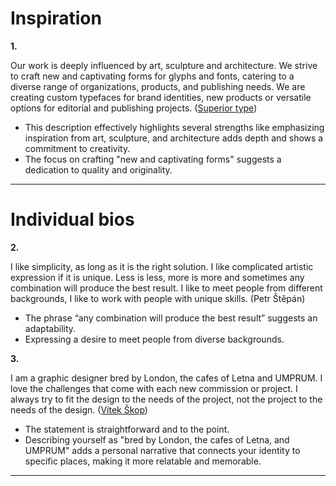 # **Inspiration**

**1.**

Our work is deeply influenced by art, sculpture and architecture. We strive to craft new and captivating forms for glyphs and fonts, catering to a diverse range of organizations, products, and publishing needs. We are creating custom typefaces for brand identities, new products or versatile options for editorial and publishing projects. ([Superior type](https://www.superiortype.com/about/studio))

- This description effectively highlights several strengths like emphasizing inspiration from art, sculpture, and architecture adds depth and shows a commitment to creativity.
- The focus on crafting "new and captivating forms" suggests a dedication to quality and originality.

---

# **Individual bios**

**2.**

I like simplicity, as long as it is the right solution. I like complicated artistic expression if it is unique. Less is less, more is more and sometimes any combination will produce the best result. I like to meet people from different backgrounds, I like to work with people with unique skills. (Petr Štěpán)

- The phrase “any combination will produce the best result” suggests an  adaptability. 
- Expressing a desire to meet people from diverse backgrounds.

**3.**

I am a graphic designer bred by London, the cafes of Letna and UMPRUM. I love the challenges that come with each new commission or project. I always try to fit the design to the needs of the project, not the project to the needs of the design. ([Vítek Škop](https://vitekvitek.com/About-1))

- The statement is straightforward and to the point.
- Describing yourself as "bred by London, the cafes of Letna, and UMPRUM" adds a personal narrative that connects your identity to specific places, making it more relatable and memorable.

---



